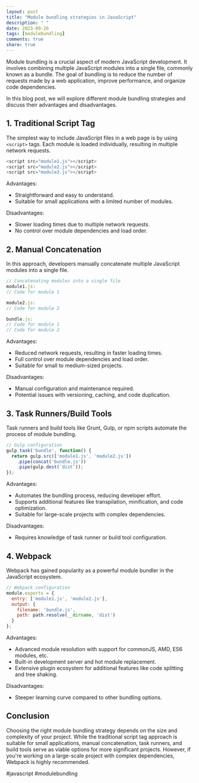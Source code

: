```yaml
---
layout: post
title: "Module bundling strategies in JavaScript"
description: " "
date: 2023-09-26
tags: [modulebundling]
comments: true
share: true
---
```


Module bundling is a crucial aspect of modern JavaScript development. It involves combining multiple JavaScript modules into a single file, commonly known as a bundle. The goal of bundling is to reduce the number of requests made by a web application, improve performance, and organize code dependencies.

In this blog post, we will explore different module bundling strategies and discuss their advantages and disadvantages.

## 1. Traditional Script Tag

The simplest way to include JavaScript files in a web page is by using `<script>` tags. Each module is loaded individually, resulting in multiple network requests.

```javascript
<script src="module1.js"></script>
<script src="module2.js"></script>
<script src="module3.js"></script>
```

Advantages:
- Straightforward and easy to understand.
- Suitable for small applications with a limited number of modules.

Disadvantages:
- Slower loading times due to multiple network requests.
- No control over module dependencies and load order.

## 2. Manual Concatenation

In this approach, developers manually concatenate multiple JavaScript modules into a single file.

```javascript
// Concatenating modules into a single file
module1.js:
// Code for module 1

module2.js:
// Code for module 2

bundle.js:
// Code for module 1
// Code for module 2
```

Advantages:
- Reduced network requests, resulting in faster loading times.
- Full control over module dependencies and load order.
- Suitable for small to medium-sized projects.

Disadvantages:
- Manual configuration and maintenance required.
- Potential issues with versioning, caching, and code duplication.

## 3. Task Runners/Build Tools

Task runners and build tools like Grunt, Gulp, or npm scripts automate the process of module bundling.

```javascript
// Gulp configuration
gulp.task('bundle', function() {
  return gulp.src(['module1.js', 'module2.js'])
    .pipe(concat('bundle.js'))
    .pipe(gulp.dest('dist'));
});
```

Advantages:
- Automates the bundling process, reducing developer effort.
- Supports additional features like transpilation, minification, and code optimization.
- Suitable for large-scale projects with complex dependencies.

Disadvantages:
- Requires knowledge of task runner or build tool configuration.

## 4. Webpack

Webpack has gained popularity as a powerful module bundler in the JavaScript ecosystem.

```javascript
// Webpack configuration
module.exports = {
  entry: ['module1.js', 'module2.js'],
  output: {
    filename: 'bundle.js',
    path: path.resolve(__dirname, 'dist')
  }
};
```

Advantages:
- Advanced module resolution with support for commonJS, AMD, ES6 modules, etc.
- Built-in development server and hot module replacement.
- Extensive plugin ecosystem for additional features like code splitting and tree shaking.

Disadvantages:
- Steeper learning curve compared to other bundling options.

## Conclusion

Choosing the right module bundling strategy depends on the size and complexity of your project. While the traditional script tag approach is suitable for small applications, manual concatenation, task runners, and build tools serve as viable options for more significant projects. However, if you're working on a large-scale project with complex dependencies, Webpack is highly recommended.

#javascript #modulebundling